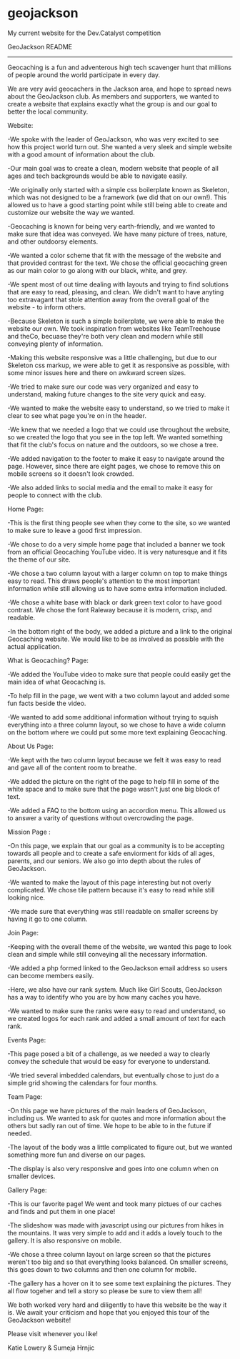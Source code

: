 # geojackson

My current website for the Dev.Catalyst competition

GeoJackson README
*****************
Geocaching is a fun and adventerous high tech scavenger hunt that millions of people around the world participate in every day.

We are very avid geocachers in the Jackson area, and hope to spread news about the GeoJackson club. As members and supporters, we wanted to create a website that explains exactly what the group is and our goal to better the local community.


Website:

-We spoke with the leader of GeoJackson, who was very excited to see how this project world turn out. She wanted a very sleek and simple website with a good amount of information about the club.

-Our main goal was to create a clean, modern website that people of all ages and tech backgrounds would be able to navigate easily.  

-We originally only started with a simple css boilerplate known as Skeleton, which was not designed to be a framework (we did that on our own!). This allowed us to have a good starting point while still being able to create and customize our website the way we wanted.

-Geocaching is known for being very earth-friendly, and we wanted to make sure that idea was conveyed. We have many picture of trees, nature, and other outdoorsy elements. 

-We wanted a color scheme that fit with the message of the website and that provided contrast for the text. We chose the official geocaching green as our main color to go along with our black, white, and grey.

-We spent most of out time dealing with layouts and trying to find solutions that are easy to read, pleasing, and clean. We didn't want to have anyting too extravagant that stole attention away from the overall goal of the website - to inform others.

-Because Skeleton is such a simple boilerplate, we were able to make the website our own. We took inspiration from websites like TeamTreehouse and theCo, becuase they're both very clean and modern while still conveying plenty of information.

-Making this website responsive was a little challenging, but due to our Skeleton css markup, we were able to get it as responsive as possible, with some minor issues here and there on awkward screen sizes.

-We tried to make sure our code was very organized and easy to understand, making future changes to the site very quick and easy.

-We wanted to make the website easy to understand, so we tried to make it clear to see what page you're on in the header.

-We knew that we needed a logo that we could use throughout the website, so we created the logo that you see in the top left. We wanted something that fit the club's focus on nature and the outdoors, so we chose a tree.

-We added navigation to the footer to make it easy to navigate around the page. However, since there are eight pages, we chose to remove this on mobile screens so it doesn't look crowded.

-We also added links to social media and the email to make it easy for people to connect with the club.



Home Page:

-This is the first thing people see when they come to the site, so we wanted to make sure to leave a good first impression. 


-We chose to do a very simple home page that included a banner we took from an official Geocaching YouTube video. It is very naturesque and it fits the theme of our site.

-We chose a two column layout with a larger column on top to make things easy to read. This draws people's attention to the most important information while still allowing us to have some extra information included.

-We chose a white base with black or dark green text color to have good contrast. We chose the font Raleway because it is modern, crisp, and readable.

-In the bottom right of the body, we added a picture and a link to the original Geocaching website. We would like to be as involved as possible with the actual application.



What is Geocaching? Page:

-We added the YouTube video to make sure that people could easily get the main idea of what Geocaching is.

-To help fill in the page, we went with a two column layout and added some fun facts beside the video. 

-We wanted to add some additional information without trying to squish everything into a three column layout, so we chose to have a wide column on the bottom where we could put some more text explaining Geocaching.



About Us Page:

-We kept with the two column layout because we felt it was easy to read and gave all of the content room to breathe. 

-We added the picture on the right of the page to help fill in some of the white space and to make sure that the page wasn't just one big block of text.

-We added a FAQ to the bottom using an accordion menu. This allowed us to answer a varity of questions without overcrowding the page.



Mission Page :

-On this page, we explain that our goal as a community is to be accepting towards all people and to create a safe enviorment for kids of all ages, parents, and our seniors. We also go into depth about the rules of GeoJackson.

-We wanted to make the layout of this page interesting but not overly complicated. We chose tile pattern because it's easy to read while still looking nice.

-We made sure that everything was still readable on smaller screens by having it go to one column.
 


Join Page:

-Keeping with the overall theme of the website, we wanted this page to look clean and simple while still conveying all the necessary information.

-We added a php formed linked to the GeoJackson email address so users can become members easily.

-Here, we also have our rank system. Much like Girl Scouts, GeoJackson has a way to identify who you are by how many caches you have.

-We wanted to make sure the ranks were easy to read and understand, so we created logos for each rank and added a small amount of text for each rank.



Events Page:

-This page posed a bit of a challenge, as we needed a way to clearly convey the schedule that would be easy for everyone to understand.

-We tried several imbedded calendars, but eventually chose to just do a simple grid showing the calendars for four months.



Team Page:

-On this page we have pictures of the main leaders of GeoJackson, including us. We wanted to ask for quotes and more information about the others but sadly ran out of time. We hope to be able to in the future if needed.

-The layout of the body was a little complicated to figure out, but we wanted something more fun and diverse on our pages.

-The display is also very responsive and goes into one column when on smaller devices.



Gallery Page:

-This is our favorite page! We went and took many pictues of our caches and finds and put them in one place! 

-The slideshow was made with javascript using our pictures from hikes in the mountains. It was very simple to add and it adds a lovely touch to the gallery. It is also responsive on mobile.

-We chose a three column layout on large screen so that the pictures weren't too big and so that everything looks balanced. On smaller screens, this goes down to two columns and then one column for mobile.

-The gallery has a hover on it to see some text explaining the pictures. They all flow togeher and tell a story so please be sure to view them all!



We both worked very hard and diligently to have this website be the way it is. We await your criticism and hope that you enjoyed this tour of the GeoJackson website!
 
Please visit whenever you like!

Katie Lowery & Sumeja Hrnjic


